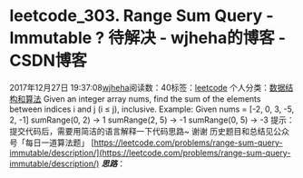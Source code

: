 # leetcode_303. Range Sum Query - Immutable ? 待解决 - wjheha的博客 - CSDN博客
2017年12月27日 19:37:08[wjheha](https://me.csdn.net/wjheha)阅读数：40标签：[leetcode](https://so.csdn.net/so/search/s.do?q=leetcode&t=blog)
个人分类：[数据结构和算法](https://blog.csdn.net/wjheha/article/category/6854909)
Given an integer array nums, find the sum of the elements between indices i and j (i ≤ j), inclusive.
Example: 
Given nums = [-2, 0, 3, -5, 2, -1]
sumRange(0, 2) -> 1 
sumRange(2, 5) -> -1 
sumRange(0, 5) -> -3
提示：提交代码后，需要用简洁的语言解释一下代码思路~ 谢谢
历史题目和总结见公众号「每日一道算法题」
[https://leetcode.com/problems/range-sum-query-immutable/description/](https://leetcode.com/problems/range-sum-query-immutable/description/)
***思路***：
